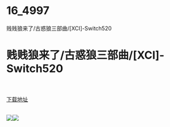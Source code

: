 # 16_4997
贱贱狼来了/古惑狼三部曲/[XCI]-Switch520
# 贱贱狼来了/古惑狼三部曲/[XCI]-Switch520
 <br/></br>
[下载地址](https://www.switch520.cc/article/4997 "下载地址")
<br/></br>

<p><span><strong><img src="https://ae01.alicdn.com/kf/Ua5dfce7fb2e24e38a50f7c69bb406debI.jpg"><img src="https://ae01.alicdn.com/kf/U54ba7b926bf04241aa25556455969dc3D.jpg"></strong></span></p>
